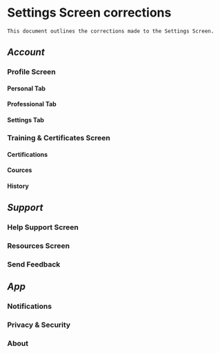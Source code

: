 # Settings Screen corrections

`This document outlines the corrections made to the Settings Screen.`

## *Account*

### Profile Screen

#### Personal Tab

#### Professional Tab

#### Settings Tab

### Training & Certificates Screen

#### Certifications

#### Cources

#### History

## *Support*

### Help Support Screen

### Resources Screen

### Send Feedback

## *App*

### Notifications

### Privacy & Security

### About



